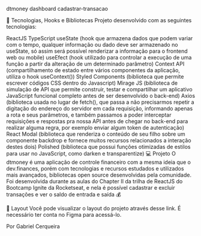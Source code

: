 dtmoney
dashboard cadastrar-transacao


🚀 Tecnologias, Hooks e Bibliotecas
Projeto desenvolvido com as seguintes tecnologias:

ReactJS
TypeScript
useState (hook que armazena dados que podem variar com o tempo, qualquer informação ou dado deve ser armazenado no useState, só assim será possível renderizar a informação para o frontend web ou mobile)
useEfect (hook utilizado para controlar a execução de uma função a partir da alteração de um determinado parâmetro)
Context API (compartilhamento de estado entre vários componentes da aplicação, utiliza o hook useContext())
Styled Components (biblioteca que permite escrever códigos CSS dentro do Javascript)
Mirage JS (biblioteca de simulação de API que permite construir, testar e compartilhar um aplicativo JavaScript funcional completo antes de ser desenvolvido o back-end)
Axios (biblioteca usada no lugar de fetch(), que passa a não precisarmos repetir a digitação do endereço do servidor em cada requisição, informando apenas a rota e seus parâmetros, e também passamos a poder interceptar requisições e respostas pra nossa API antes de chegar no back-end para realizar alguma regra, por exemplo enviar algum token de autenticação)
React Modal (biblioteca que renderiza o conteúdo de seu filho sobre um componente backdrop e fornece muitos recursos relacionados a interação destes dois)
Polished (biblioteca que possui funções otimizadas de estilos para usar no JavaScript, como darken e transparentize)
💻 Projeto
O dtmoney é uma aplicação de controle financeiro com a mesma ideia que o dev.finances, porém com tecnologias e recursos estudados e utilizados mais avançados, bibliotecas open source desenvolvidas pela comunidade. Foi desenvolvida durante as aulas do Chapter II da trilha de ReactJS do Bootcamp Ignite da Rocketseat, e nela é possível cadastrar e excluir transações e ver o saldo de entrada e saída 💰

🔖 Layout
Você pode visualizar o layout do projeto através desse link. É necessário ter conta no Figma para acessá-lo.

Por Gabriel Cerqueira
